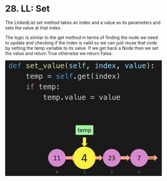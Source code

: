 # 28. LL: Set

The LinkedList set method takes an index and a value as its parameters and sets the value at that index.

The logic is similar to the get method in terms of finding the node we need to update and checking if the index is valid so we can just reuse that code by setting the temp variable to its value. If we get back a Node then we set the value and return True otherwise we return False.

![Linked List Set](./images/linked-list-set.jpg?raw=true "Linked List Set")

